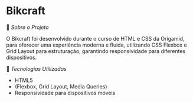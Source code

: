 # Bikcraft

📌 *Sobre o Projeto*

O Bikcraft foi desenvolvido durante o curso de HTML e CSS da Origamid, para oferecer uma experiência moderna e fluida, utilizando CSS Flexbox e Grid Layout para estruturação, garantindo responsividade para diferentes dispositivos.

🚀 *Tecnologias Utilizadas*

* HTML5
* (Flexbox, Grid Layout, Media Queries)
* Responsividade para dispositivos móveis




